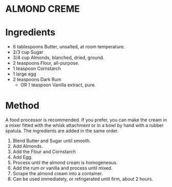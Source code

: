 # ALMOND CREME

# Ingredients
- 6 tablespoons Butter, unsalted, at room temperature.
- 2/3 cup Sugar
- 3/4 cup Almonds, blanched, dried, ground.
- 2 teaspoons Flour, all-purpose.
- 1 teaspoon Cornstarch
- 1 large egg
- 2 teaspoons Dark Rum
    - OR 1 teaspoon Vanilla extract, pure.

# Method

A food processor is recommended. If you prefer, you can make the cream in a mixer fitted with the whisk attachment or in a bowl by hand with a rubber spatula. The ingredients are added in the same order.

1. Blend Butter and Sugar until smooth.
2. Add Almonds.
3. Add the Flour and Cornstarch
4. Add Egg.
5. Process until the almond cream is homogeneous.
6. Add the rum or vanilla and process until mixed.
7. Scrape the almond cream into a container. 
8. Can be used immediately, or refrigerated until firm, about 2 hours.
